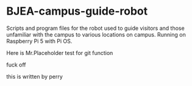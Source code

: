# BJEA-campus-guide-robot
Scripts and program files for the robot used to guide visitors and those unfamiliar with the campus to various locations on campus. Running on Raspberry Pi 5 with Pi OS.


Here is Mr.Placeholder
test for git function

fuck off 

this is written by perry